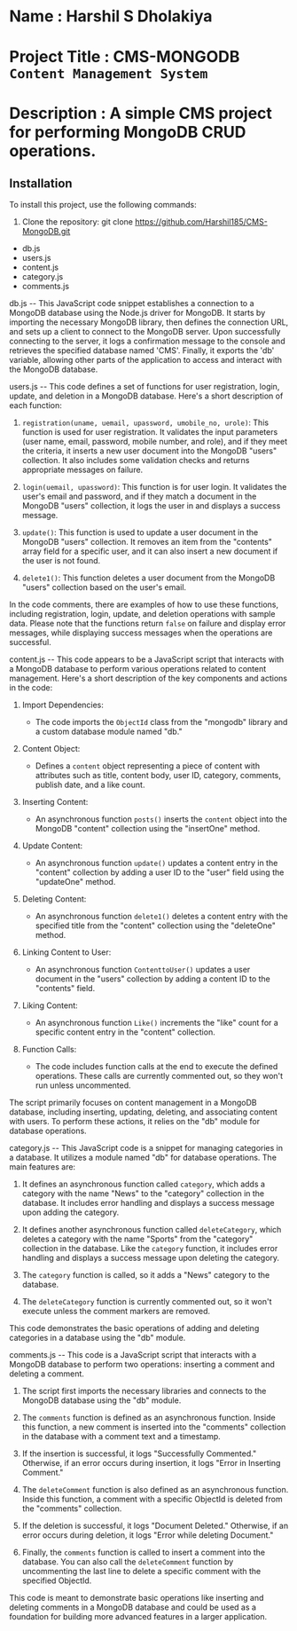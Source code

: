 # Name : Harshil S Dholakiya
# Project Title : CMS-MONGODB `Content Management System`
# Description : A simple CMS project for performing MongoDB CRUD operations.


## Installation
To install this project, use the following commands:
1. Clone the repository:
   git clone https://github.com/Harshil185/CMS-MongoDB.git

<!-- Files -->
- db.js
- users.js
- content.js
- category.js
- comments.js

<!-- Connection file -->
db.js -- This JavaScript code snippet establishes a connection to a MongoDB database using the Node.js driver for MongoDB. It starts by importing the necessary MongoDB library, then defines the connection URL, and sets up a client to connect to the MongoDB server.
Upon successfully connecting to the server, it logs a confirmation message to the console and retrieves the specified database named 'CMS'. Finally, it exports the 'db' variable, allowing other parts of the application to access and interact with the MongoDB database.


<!-- User file -->
users.js -- This code defines a set of functions for user registration, login, update, and deletion in a MongoDB database. Here's a short description of each function:

1. `registration(uname, uemail, upassword, umobile_no, urole)`: This function is used for user registration. It validates the input parameters (user name, email, password, mobile number, and role), and if they meet the criteria, it inserts a new user document into the MongoDB "users" collection. It also includes some validation checks and returns appropriate messages on failure.

2. `login(uemail, upassword)`: This function is for user login. It validates the user's email and password, and if they match a document in the MongoDB "users" collection, it logs the user in and displays a success message.

3. `update()`: This function is used to update a user document in the MongoDB "users" collection. It removes an item from the "contents" array field for a specific user, and it can also insert a new document if the user is not found.

4. `delete1()`: This function deletes a user document from the MongoDB "users" collection based on the user's email.

In the code comments, there are examples of how to use these functions, including registration, login, update, and deletion operations with sample data. Please note that the functions return `false` on failure and display error messages, while displaying success messages when the operations are successful.


<!-- Content file -->
content.js -- This code appears to be a JavaScript script that interacts with a MongoDB database to perform various operations related to content management. Here's a short description of the key components and actions in the code:

1. Import Dependencies:
   - The code imports the `ObjectId` class from the "mongodb" library and a custom database module named "db."

2. Content Object:
   - Defines a `content` object representing a piece of content with attributes such as title, content body, user ID, category, comments, publish date, and a like count.

3. Inserting Content:
   - An asynchronous function `posts()` inserts the `content` object into the MongoDB "content" collection using the "insertOne" method.

4. Update Content:
   - An asynchronous function `update()` updates a content entry in the "content" collection by adding a user ID to the "user" field using the "updateOne" method.

5. Deleting Content:
   - An asynchronous function `delete1()` deletes a content entry with the specified title from the "content" collection using the "deleteOne" method.

6. Linking Content to User:
   - An asynchronous function `ContenttoUser()` updates a user document in the "users" collection by adding a content ID to the "contents" field.

7. Liking Content:
   - An asynchronous function `Like()` increments the "like" count for a specific content entry in the "content" collection.

8. Function Calls:
   - The code includes function calls at the end to execute the defined operations. These calls are currently commented out, so they won't run unless uncommented.

The script primarily focuses on content management in a MongoDB database, including inserting, updating, deleting, and associating content with users. To perform these actions, it relies on the "db" module for database operations.


<!-- Category file -->
category.js -- This JavaScript code is a snippet for managing categories in a database. It utilizes a module named "db" for database operations. The main features are:

1. It defines an asynchronous function called `category`, which adds a category with the name "News" to the "category" collection in the database. It includes error handling and displays a success message upon adding the category.

2. It defines another asynchronous function called `deleteCategory`, which deletes a category with the name "Sports" from the "category" collection in the database. Like the `category` function, it includes error handling and displays a success message upon deleting the category.

3. The `category` function is called, so it adds a "News" category to the database.

4. The `deleteCategory` function is currently commented out, so it won't execute unless the comment markers are removed.

This code demonstrates the basic operations of adding and deleting categories in a database using the "db" module.


<!-- Comment file -->
comments.js -- This code is a JavaScript script that interacts with a MongoDB database to perform two operations: inserting a comment and deleting a comment.

1. The script first imports the necessary libraries and connects to the MongoDB database using the "db" module.

2. The `comments` function is defined as an asynchronous function. Inside this function, a new comment is inserted into the "comments" collection in the database with a comment text and a timestamp.

3. If the insertion is successful, it logs "Successfully Commented." Otherwise, if an error occurs during insertion, it logs "Error in Inserting Comment."

4. The `deleteComment` function is also defined as an asynchronous function. Inside this function, a comment with a specific ObjectId is deleted from the "comments" collection.

5. If the deletion is successful, it logs "Document Deleted." Otherwise, if an error occurs during deletion, it logs "Error while deleting Document."

6. Finally, the `comments` function is called to insert a comment into the database. You can also call the `deleteComment` function by uncommenting the last line to delete a specific comment with the specified ObjectId.

This code is meant to demonstrate basic operations like inserting and deleting comments in a MongoDB database and could be used as a foundation for building more advanced features in a larger application.

